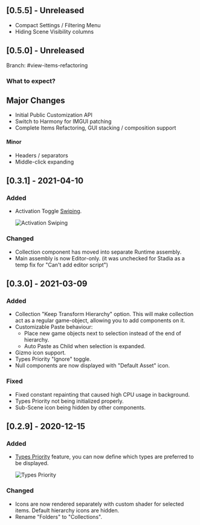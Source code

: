 ## [0.5.5] - Unreleased
- Compact Settings / Filtering Menu
- Hiding Scene Visibility columns

## [0.5.0] - Unreleased
Branch: #view-items-refactoring
### What to expect?
## Major Changes
- Initial Public Customization API
- Switch to Harmony for IMGUI patching
- Complete Items Refactoring, GUI stacking / composition support
#### Minor
- Headers / separators
- Middle-click expanding

## [0.3.1] - 2021-04-10
### Added
-  Activation Toggle [Swiping](https://github.com/neon-age/Smart-Hierarchy/wiki/Activation-Toggle).

    ![Activation Swiping](https://i.imgur.com/wzSsNOb.gif)
### Changed
- Collection component has moved into separate Runtime assembly.
- Main assembly is now Editor-only. (it was unchecked for Stadia as a temp fix for "Can't add editor script")

## [0.3.0] - 2021-03-09
### Added
- Collection "Keep Transform Hierarchy" option. 
  This will make collection act as a regular game-object, allowing you to add components on it.
- Customizable Paste behaviour:
    - Place new game objects next to selection instead of the end of hierarchy.
    - Auto Paste as Child when selection is expanded.
- Gizmo icon support.
- Types Priority "Ignore" toggle.
- Null components are now displayed with "Default Asset" icon.

### Fixed
- Fixed constant repainting that caused high CPU usage in background.
- Types Priority not being initialized properly.
- Sub-Scene icon being hidden by other components.

## [0.2.9] - 2020-12-15
### Added
- [Types Priority](https://github.com/neon-age/Smart-Hierarchy/wiki/Icons) feature, you can now define which types are preferred to be displayed.

    ![Types Priority](https://i.imgur.com/RDGNhGH.png)


### Changed
- Icons are now rendered separately with custom shader for selected items. Default hierarchy icons are hidden.
- Rename "Folders" to "Collections".